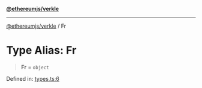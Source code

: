[**@ethereumjs/verkle**](../README.md)

***

[@ethereumjs/verkle](../README.md) / Fr

# Type Alias: Fr

> **Fr** = `object`

Defined in: [types.ts:6](https://github.com/ethereumjs/ethereumjs-monorepo/blob/master/packages/verkle/src/types.ts#L6)

